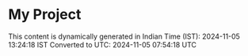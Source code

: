 # My Project

This content is dynamically generated in Indian Time (IST): 2024-11-05 13:24:18 IST
Converted to UTC: 2024-11-05 07:54:18 UTC
